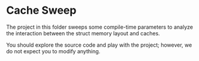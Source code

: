 # Cache Sweep

The project in this folder sweeps some compile-time parameters to analyze the interaction between the struct memory layout and caches.

You should explore the source code and play with the project; however, we do not expect you to modify anything.
